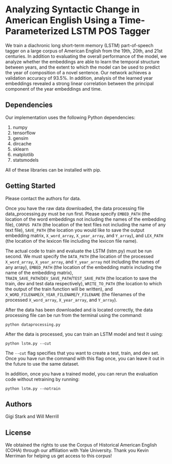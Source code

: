 # Analyzing Syntactic Change in American English Using a Time-Parameterized LSTM POS Tagger

We train a diachronic long short-term memory (LSTM) part-of-speech tagger on a large corpus of American English from the 19th, 20th, and 21st centuries. In addition to evaluating the overall performance of the model, we analyze whether the embeddings are able to learn the temporal structure between years, and the extent to which the model can be used to predict the year of composition of a novel sentence. Our network achieves a validation accuracy of 93.5%. In addition, analysis of the learned year embeddings revealed a strong linear correlation between the principal component of the year embeddings and time. 

## Dependencies

Our implementation uses the following Python dependencies:
1) numpy
2) tensorflow
3) gensim
4) dircache
5) sklearn
6) matplotlib
7) statsmodels

All of these libraries can be installed with pip.

## Getting Started

Please contact the authors for data.

Once you have the raw data downloaded, the data processing file data_processing.py must be run first. Please specify `EMBED_PATH` (the location of the word embeddings not including the names of the embedding file), `CORPUS PATH` (the location of the text files not including the name of any text file), `SAVE_PATH` (the location you would like to save the output embedding matrix, `X_word_array`, `X_year_array`, and `Y_array`), and `LEX_PATH` (the location of the lexicon file including the lexicon file name).

The actual code to train and evaluate the LSTM (lstm.py) must be run second. We must specify the `DATA_PATH` (the location of the processed `X_word_array`, `X_year_array`, and `Y_year_array` not including the names of any array), `EMBED_PATH` (the location of the embedding matrix including the name of the embedding matrix), `TRAIN_SAVE_PATH`/`DEV_SAVE_PATH`/`TEST_SAVE_PATH` (the location to save the train, dev and test data respectively), `WRITE_TO_PATH` (the location to which the output of the train function will be written), and `X_WORD_FILENAME`/`X_YEAR_FILENAME`/`Y_FILENAME` (the filenames of the processed `X_word_array`, `X_year_array`, and `Y_array`).

After the data has been downloaded and is located correctly, the data processing file can be run from the terminal using the command:

```
python dataprocessing.py
```

After the data is processed, you can train an LSTM model and test it using:

```
python lstm.py --cut
```

The `--cut` flag specifies that you want to create a test, train, and dev set. Once you have run the command with this flag once, you can leave it out in the future to use the same dataset.

In addition, once you have a trained model, you can rerun the evaluation code without retraining by running:

```
python lstm.py --notrain
```
 
## Authors

Gigi Stark and Will Merrill

## License

We obtained the rights to use the Corpus of Historical American English (COHA) through our affiliation with Yale University. Thank you Kevin Merriman for helping us get access to this corpus!


